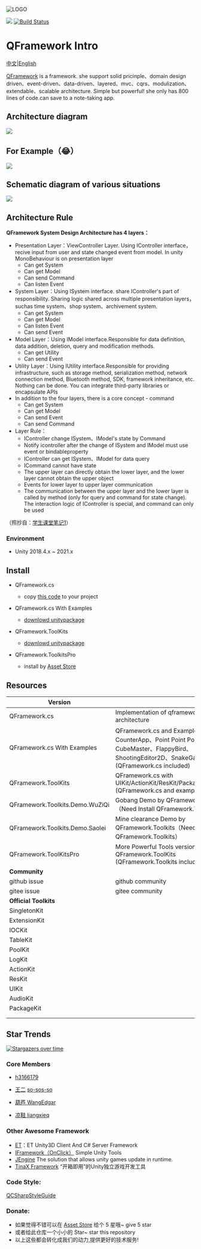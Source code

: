 ![LOGO](https://file.liangxiegame.com/67ca2c27-d711-40b2-96f3-d2f6071e3f3c.png)

[![](https://img.shields.io/badge/license-MIT-blue.svg)](https://github.com/liangxiegame/QFramework/blob/master/LICENSE)
[![Build Status](https://travis-ci.org/liangxiegame/QFramework.svg?branch=master)](https://travis-ci.org/liangxiegame/QFramework)


# QFramework Intro

[中文](README)|[English](README_EN.md)

[QFramework](https://github.com/liangxiegame/QFramework)  is a framework. she support solid pricinple、domain design driven、event-driven、data-driven、layered、mvc、cqrs、modulization、extendable、scalable architecture. Simple but powerful! she only has 800 lines of code.can save to a note-taking app. 

## Architecture diagram

![](http://processon.com/chart_image/5c270aa6e4b007ba5d5029dc.png)

## For Example（😂）

![](https://file.liangxiegame.com/5fcdf6d1-0605-4ae6-b4bf-12e661eb2f1e.png)

## Schematic diagram of various situations

![](http://processon.com/chart_image/5cbb1edce4b0bab90960a4f6.png)

## Architecture Rule

**QFramework System Design Architecture has 4 layers：**

* Presentation Layer：ViewController Layer. Using IController interface，recive input from user and state changed event from model. In unity MonoBehaviour is on presentation layer
    * Can get System
    * Can get Model
    * Can send Command
    * Can listen Event
* System Layer：Using ISystem interface. share IController's part of responsibility. Sharing logic shared across multiple presentation layers，suchas time system、shop system、archivement system.
    * Can get System
    * Can get Model
    * Can listen Event
    * Can send Event
* Model Layer：Using IModel interface.Responsible for data definition, data addition, deletion, query and modification methods.
    * Can get Utility
    * Can send Event
* Utility Layer：Using IUtility interface.Responsible for providing infrastructure, such as storage method, serialization method, network connection method, Bluetooth method, SDK, framework inheritance, etc. Nothing can be done. You can integrate third-party libraries or encapsulate APIs
* In addition to the four layers, there is a core concept - command
    * Can get System
    * Can get Model
    * Can send Event
    * Can send Command
* Layer Rule：
    * IController change ISystem、IModel's state by Command
    * Notify icontroller after the change of ISystem and IModel must use event or bindableproperty
    * IController can get ISystem、IModel for data query
    * ICommand cannot have state
    * The upper layer can directly obtain the lower layer, and the lower layer cannot obtain the upper object
    * Events for lower layer to upper layer communication
    * The communication between the upper layer and the lower layer is called by method (only for query and command for state change). The interaction logic of IController is special, and command can only be used

（照抄自：[学生课堂笔记1](https://github.com/Haogehaojiu/FrameworkDesign)）

### Environment

* Unity 2018.4.x ~ 2021.x

## Install

* QFramework.cs
    * copy [this code](QFramework.cs) to your project

* QFramework.cs With Examples
    * [downlowd unitypackage](./QFramework.cs.Examples.unitypackage)
* QFramework.ToolKits
    * [downlowd unitypackage](./QFramework.Toolkits.unitypackage)
* QFramework.ToolkitsPro
    * install by [Asset Store](http://u3d.as/SJ9) 




## Resources

| **Version**                     |                                                              |                                                              |
| ------------------------------- | ------------------------------------------------------------ | ------------------------------------------------------------ |
| QFramework.cs                   | Implementation of qframework ontology architecture           | [code file](./QFramework.cs)                                 |
| QFramework.cs With Examples     | QFramework.cs and  Examples：CounterApp、Point Point Point、CubeMaster、FlappyBird、ShootingEditor2D、SnakeGame  etc (QFramework.cs included) | [downlowd unitypackage](./QFramework.cs.Examples.unitypackage) |
| QFramework.ToolKits             | QFramework.cs  with UIKit/ActionKit/ResKit/PackageKit/AudioKit (QFramework.cs and examples included) | [downlowd unity package](./QFramework.Toolkits.unitypackage) |
| QFramework.Toolkits.Demo.WuZiQi | Gobang Demo by QFramework.Toolkits（Need Install QFramework.Toolkits） | [download unitypackage](./QFramework.Toolkits.Demo.WuZiQi.unitypackage) |
| QFramework.Toolkits.Demo.Saolei | Mine clearance Demo by QFramework.Toolkits（Need Install QFramework.Toolkits） | [download unitypackage](./QFramework.Toolkits.Demo.SaoLei.unitypackage) |
| QFramework.ToolKitsPro          | More Powerful Tools version based on QFramework.ToolKits (QFramework.Toolkits included) | [AssetStore](http://u3d.as/SJ9)                              |
| **Community**                   |                                                              |                                                              |
| github issue                    | github community                                             | [address](https://github.com/liangxiegame/QFramework/issues/new) |
| gitee issue                     | gitee community                                              | [address](https://gitee.com/liangxiegame/QFramework/issues)  |
| **Official Toolkits**           |                                                              |                                                              |
| SingletonKit                    |                                                              | [github](https://github.com/liangxiegame/SingletonKit)\|[gitee](https://gitee.com/liangxiegame/SingletonKit) |
| ExtensionKit                    |                                                              | [github](https://github.com/liangxiegame/ExtensionKit)\|[gitee](https://gitee.com/liangxiegame/ExtensionKit) |
| IOCKit                          |                                                              | [github](https://github.com/liangxiegame/IOCKit)\|[gitee](https://gitee.com/liangxiegame/IOCKit) |
| TableKit                        |                                                              | [github](https://github.com/liangxiegame/TableKit)\|[gitee](https://gitee.com/liangxiegame/TableKit) |
| PoolKit                         |                                                              | [github](https://github.com/liangxiegame/PoolKit)\|[gitee](https://gitee.com/liangxiegame/PoolKit) |
| LogKit                          |                                                              | [github](https://github.com/liangxiegame/LogKit)\|[gitee](https://gitee.com/liangxiegame/LogKit) |
| ActionKit                       |                                                              | [github](https://github.com/liangxiegame/ActionKit)\|[gitee](https://gitee.com/liangxiegame/ActionKit) |
| ResKit                          |                                                              | [github](https://github.com/liangxiegame/ResKit)\|[gitee](https://gitee.com/liangxiegame/ResKit) |
| UIKit                           |                                                              | [github](https://github.com/liangxiegame/UIKit)\|[gitee](https://gitee.com/liangxiegame/UIKit) |
| AudioKit                        |                                                              | [github](https://github.com/liangxiegame/AudioKit)\|[gitee](https://gitee.com/liangxiegame/AudioKit) |
| PackageKit                      |                                                              | [github](https://github.com/liangxiegame/PackageKit)\|[gitee](https://gitee.com/liangxiegame/PackageKit) |
|                                 |                                                              |                                                              |
|                                 |                                                              |                                                              |



## Star Trends

[![Stargazers over time](https://starchart.cc/liangxiegame/QFramework.svg)](https://starchart.cc/liangxiegame/QFramework)

### Core Members

* [h3166179](https://github.com/h3166179)
* [王二](https://github.com/so-sos-so) [so-sos-so](https://github.com/so-sos-so)

* [葫芦 WangEdgar](https://github.com/WangEdgar)

* [凉鞋 liangxieq](https://github.com/liangxieq)




### Other Awesome Framework

- [ET](https://github.com/egametang/ET)：ET Unity3D Client And C# Server Framework
- [IFramework（OnClick）](https://github.com/OnClick9927/IFramework) Simple Unity Tools
- [JEngine](https://github.com/JasonXuDeveloper/JEngine)  The solution that allows unity games update in runtime.
- [TinaX Framework](https://tinax.corala.space/) “开箱即用”的Unity独立游戏开发工具

### Code Style:

[QCSharpStyleGuide](https://github.com/liangxiegame/QCSharpStyleGuide)


### Donate:

* 如果觉得不错可以在 [Asset Store](http://u3d.as/SJ9) 给个 5 星哦~ give 5 star
* 或者给此仓库一个小小的  Star~ star this repository
* 以上这些都会转化成我们的动力,提供更好的技术服务! 